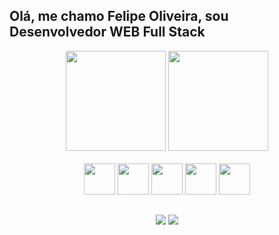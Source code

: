 ## Olá, me chamo Felipe Oliveira, sou Desenvolvedor WEB Full Stack
<div align="center">
	<a href="https://github.com/FelipeOliveira-Dev"></a>
  	<img height="160em" src="https://github-readme-stats.vercel.app/api?username=FelipeOliveira-Dev&show_icons=true&theme=dark&include_all_commits=true&count_private=true"/>
  	<img height="160em" src="https://github-readme-stats.vercel.app/api/top-langs/?username=FelipeOliveira-Dev&layout=compact&langs_count=7&theme=dark"/>
  	<div style="display: inline_block"><br>
    	<img src="https://cdn.jsdelivr.net/gh/devicons/devicon/icons/html5/html5-plain-wordmark.svg" width="50px"/>
    	<img src="https://cdn.jsdelivr.net/gh/devicons/devicon/icons/css3/css3-plain-wordmark.svg" width="50px"/>
        <img src="https://cdn.jsdelivr.net/gh/devicons/devicon/icons/javascript/javascript-plain.svg" width="50px"/> 		
        <img src="https://cdn.jsdelivr.net/gh/devicons/devicon/icons/mysql/mysql-original-wordmark.svg" width="50px"/>        
        <img src="https://cdn.jsdelivr.net/gh/devicons/devicon/icons/php/php-plain.svg" width="50px"/>
  	</div>
	
##
	
<div> 
  <a href = "mailto:felipe90040@gmail.com"><img src="https://img.shields.io/badge/-Gmail-%23333?style=for-the-badge&logo=gmail&logoColor=white" target="_blank"></a>
  <a href="https://www.linkedin.com/in/felipe-santiago-ba347622b/" target="_blank"><img src="https://img.shields.io/badge/-LinkedIn-%230077B5?style=for-the-badge&logo=linkedin&logoColor=white" target="_blank"></a> 
</div>
